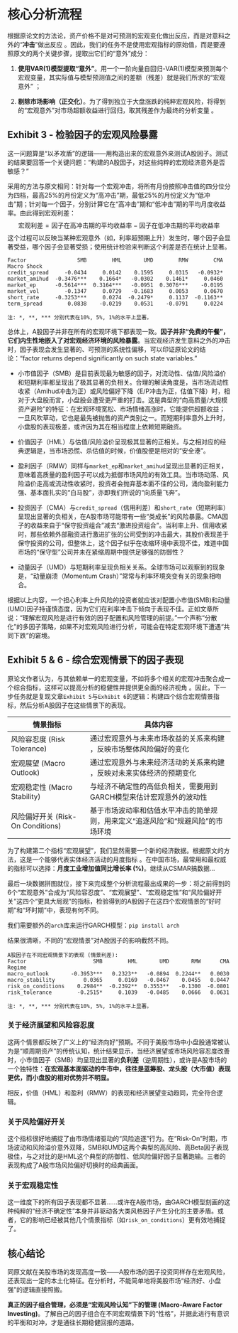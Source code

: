 # 核心分析流程

根据原论文的方法论，资产价格不是对可预测的宏观变化做出反应，而是对意料之外的“**冲击**”做出反应 。因此，我们的任务不是使用宏观指标的原始值，而是要遵照原文的两个关键步骤，提取出它们的“意外”成分：

1. **使用VAR(1)模型提取“意外”**。用一个一阶向量自回归-VAR(1)模型来预测每个宏观变量，其实际值与模型预测值之间的差额（残差）就是我们所求的“宏观意外” ；

2. **剔除市场影响（正交化）**。为了得到独立于大盘涨跌的纯粹宏观风险，将得到的“宏观意外”对市场超额收益进行回归，取其残差作为最终的分析变量 。

## Exhibit 3 - 检验因子的宏观风险暴露

这一问题算是“以矛攻盾”的逻辑——用构造出来的宏观意外来测试A股因子。测试的结果要回答一个关键问题：“构建的A股因子，对这些纯粹的宏观经济意外是否敏感？”

采用的方法与原文相同：针对每一个宏观冲击，将所有月份按照冲击值的四分位分为四档，最高25%的月份定义为“高冲击”期，最低25%的月份定义为“低冲击”期；针对每一个因子，分别计算它在“高冲击”期和“低冲击”期的平均月度收益率。由此得到宏观利差：
$$
\text{宏观利差}=\text{因子在高冲击期的平均收益率}-\text{因子在低冲击期的平均收益率}
$$
这个过程可以反映当某种宏观意外（如，利率超预期上升）发生时，哪个因子会显著受益，哪个因子会显著受损；使用统计检验来判断这个利差是否在统计上显著。

```plain text
Factor                SMB        HML       UMD        RMW        CMA
Macro Shock                                                         
credit_spread     -0.0434     0.0142    0.1595     0.0315   -0.0932*
market_amihud  -0.3476***    0.1664*   -0.0302    0.1461*     0.0460
market_ep      -0.5614***  0.3164***   -0.0951  0.3076***    -0.0195
market_vol        -0.1347     0.0729   -0.1683     0.0053     0.0670
short_rate     -0.3253***     0.0274  -0.2479*     0.1137  -0.1163**
term_spread        0.0838    -0.0219    0.0531    -0.0791     0.0224

注: *, **, *** 分别代表在10%, 5%, 1%的水平上显著。
```

总体上，A股因子并非在所有的宏观环境下都表现一致。**因子并非“免费的午餐”，它们内生性地嵌入了对宏观经济环境的风险暴露**。当宏观经济发生意料之外的冲击时，因子表现会发生显著的、可预测的系统性偏移，可以印证原论文的结论：“factor returns depend significantly on such state variables.”

- 小市值因子（SMB）是目前表现最为敏感的因子，对流动性、估值/风险溢价和短期利率都呈现出了极其显著的负相关。合理的解读角度是，当市场流动性收紧（Amihud冲击为正）或风险偏好下降（E/P冲击为正，估值下降）时，相对于大盘股而言，小盘股会遭受更严重的打击。这是典型的“向高质量/大规模资产避险”的特征：在宏观环境宽松、市场情绪高涨时，它能提供超额收益；一旦风吹草动，它也是最先被抛售的资产类别之一。而短期利率意外上升时，小盘股的表现极差，或许因为其在相当程度上依赖短期融资。

- 价值因子（HML）与估值/风险溢价呈现极其显著的正相关。与之相对应的经典逻辑是，当市场恐慌、杀估值的时候，价值股便是相对的“安全港”。

- 盈利因子（RMW）同样与`market_ep`和`market_amihud`呈现出显著的正相关，意味着高质量的盈利因子可以成为抵御市场风险的有效工具。当市场动荡、风险溢价走高或流动性收紧时，投资者会抛弃基本面不佳的公司，涌向盈利能力强、基本面扎实的“白马股”，亦即我们所说的“向质量飞奔”。

- 投资因子（CMA）与`credit_spread`（信用利差）和`short_rate`（短期利率）呈现出显著的负相关，在A股市场可能带有一些“类成长”的风险暴露。CMA因子的收益来自于“保守投资组合”减去“激进投资组合”。当利率上升、信用收紧时，那些依赖外部融资进行激进扩张的公司受到的冲击最大，其股价表现差于保守投资的公司，但整体上，这个因子似乎在收缩环境中表现不佳，难道中国市场的“保守型”公司并未在紧缩周期中提供足够强的防御性？
- 动量因子（UMD）与短期利率呈现负相关关系。全球市场可以观察到的现象是，“动量崩溃（Momentum Crash）”常常与利率环境突变有关的现象相吻合。

根据以上内容，一个担心利率上升风险的投资者就应该对配置小市值(SMB)和动量(UMD)因子持谨慎态度，因为它们在利率冲击下倾向于表现不佳。正如文章所说：“理解宏观风险是进行有效的因子配置和风险管理的前提。”一个声称“分散化”的多因子策略，如果不对宏观风险进行分析，可能会在特定宏观环境下遭遇“共同下跌”的窘境。

## Exhibit 5 & 6 - 综合宏观情景下的因子表现

原论文作者认为，与其依赖单一的宏观变量，不如将多个相关的宏观冲击聚合成一个综合指标，这样可以提高分析的稳健性并提供更全面的经济视角 。因此，下一步任务就是复现文章`Exhibit 5`与`Exhibit 6`的逻辑：构建四个综合宏观情景指标，然后分析A股因子在这些情景下的表现。

| 情景指标                          | 具体内容                                                     |
| --------------------------------- | ------------------------------------------------------------ |
| 风险容忍度 (Risk Tolerance)       | 通过宏观意外与未来市场收益的关系来构建 ，反映市场整体风险偏好的变化 |
| 宏观展望 (Macro Outlook)          | 通过宏观意外与未来经济活动的关系来构建 ，反映对未来实体经济的预期变化 |
| 宏观稳定性 (Macro Stability)      | 与经济不确定性的高低负相关，需要用到GARCH模型来估计宏观意外的波动性 |
| 风险偏好开关 (Risk-On Conditions) | 基于市场波动率和估值水平冲击的简单规则，用来定义“追逐风险”和“规避风险”的市场环境 |

为了构建第二个指标“宏观展望”，我们显然需要一个新的经济数据。根据原文的方法，这是一个能够代表实体经济活动的月度指标 。在中国市场，最常用和最权威的指标可以选择：**月度工业增加值同比增长率 (%)**。继续从CSMAR搞数据...

最后一块数据拼图就位，接下来完成整个分析流程最出成果的一步：将之前得到的6个“宏观意外”合成为“风险容忍度”、“宏观展望”、“宏观稳定性”和“风险偏好开关”这四个“更具大局观”的指标，检验得到的A股因子在这四个宏观情景的“好时期”和“坏时期”中，表现有何不同。

我们需要额外的`arch`库来运行GARCH模型：`pip install arch`

结果很清晰，不同的“宏观情景”对A股因子的影响截然不同。

```plain text
A股因子在不同宏观情景下的表现 (情景利差):
Factor                     SMB        HML       UMD       RMW      CMA
Regime                                                                
macro_outlook       -0.3953***   0.2323**   -0.0894  0.2244**   0.0030
macro_stability         0.0365     0.0169   -0.0467    0.0455   0.0447
risk_on_conditions    0.2984**  -0.2392**  0.3553**   -0.1300  -0.0801
risk_tolerance        -0.2515*     0.1039   -0.0485    0.0666   0.0631

注: *, **, *** 分别代表在10%, 5%, 1%的水平上显著。
```

### 关于经济展望和风险容忍度

这两个情景都反映了广义上的“经济向好”预期。不同于美股市场中小盘股通常被认为是“顺周期资产”的传统认知，统计结果显示，当经济展望或市场风险容忍度改善时，小市值因子（SMB）均呈现出显著的**负利差**（逆周期性），或许是A股市场的一个独特性：**在宏观基本面驱动的牛市中，往往是蓝筹股、龙头股（大市值）表现更优，而小盘股的相对优势并不明显。**

相反，价值（HML）和盈利（RMW）的表现和经济展望变动趋同，完全符合逻辑。

### 关于风险偏好开关

这个指标很好地捕捉了由市场情绪驱动的“风险追逐”行为。在“Risk-On”时期，市场波动和风险溢价意外双降，SMB和UMD这两个典型的高风险、高Beta因子表现极佳，与之对比的是HML这个典型的防御性、低风险偏好因子显著跑输。三者的表现构成了A股市场风险偏好切换时的经典画面。

### 关于宏观稳定性

这一维度下的所有因子表现都不显著......或许在A股市场，由GARCH模型刻画的这种纯粹的“经济不确定性”本身并非驱动各大类风格因子产生分化的主要矛盾。或者，它的影响已经被其他几个情景指标（如`risk_on_conditions`）更有效地捕捉了。

## 核心结论

同原文献在美股市场的发现高度一致——A股市场的因子投资同样存在宏观风险，还表现出一定的本土化特征。在分析时，不能简单地将美股市场“经济好、小盘强”的逻辑直接照搬。

**真正的因子组合管理，必须是“宏观风险认知”下的管理 (Macro-Aware Factor Investing)**。了解自己的因子组合在不同宏观情景下的“性格”，并据此进行有意识的平衡和对冲，才是通往长期稳健回报的道路。